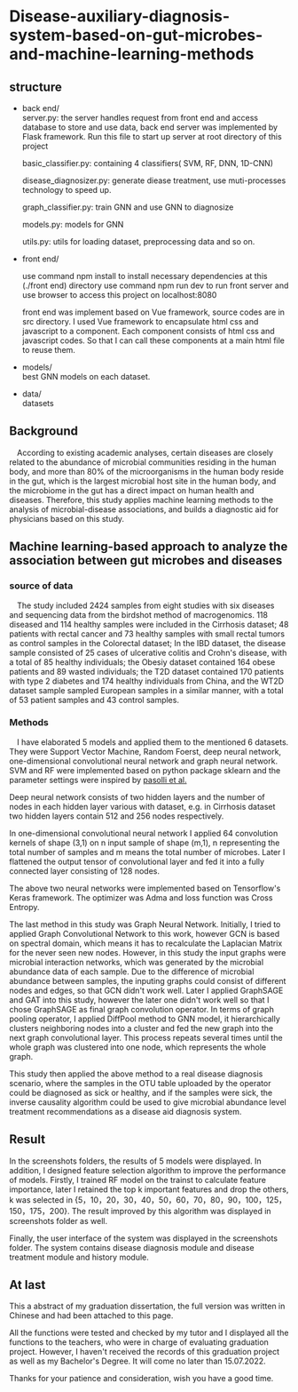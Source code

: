 # Disease-auxiliary-diagnosis-system-based-on-gut-microbes-and-machine-learning-methods
## structure
* back end/  
    server.py: the server handles request from front end and access database to store and use data, back end server was implemented by Flask framework. Run this file to start up server at root directory of this project

    basic_classifier.py: containing 4 classifiers( SVM, RF, DNN, 1D-CNN)  

    disease_diagnosizer.py: generate diease treatment, use muti-processes technology to speed up.  

    graph_classifier.py: train GNN and use GNN to diagnosize  

    models.py: models for GNN

    utils.py: utils for loading dataset, preprocessing data and so on. 
* front end/  

    use command npm install to install necessary dependencies at this (./front end) directory
    use command npm run dev to run front server and use browser to access this project on localhost:8080  

    front end was implement based on Vue framework, source codes are in src directory. I used Vue framework to encapsulate html css and javascript to a component. Each component consists of html css and javascript codes. So that I can call these components at a main html file to reuse them.
* models/   
    best GNN models on each dataset. 
* data/   
    datasets
## Background
&emsp;According to existing academic analyses, certain diseases are closely related to the abundance of microbial communities residing in the human body, and more than 80% of the microorganisms in the human body reside in the gut, which is the largest microbial host site in the human body, and the microbiome in the gut has a direct impact on human health and diseases.
Therefore, this study applies machine learning methods to the analysis of microbial-disease associations, and builds a diagnostic aid for physicians based on this study.
## Machine learning-based approach to analyze the association between gut microbes and diseases 
### source of data
&emsp;The study included 2424 samples from eight studies with six diseases and sequencing data from the birdshot method of macrogenomics. 118 diseased and 114 healthy samples were included in the Cirrhosis dataset; 48 patients with rectal cancer and 73 healthy samples with small rectal tumors as control samples in the Colorectal dataset; In the IBD dataset, the disease sample consisted of 25 cases of ulcerative colitis and Crohn's disease, with a total of 85 healthy individuals; the Obesiy dataset contained 164 obese patients and 89 wasted individuals; the T2D dataset contained 170 patients with type 2 diabetes and 174 healthy individuals from China, and the WT2D dataset sample sampled European samples in a similar manner, with a total of 53 patient samples and 43 control samples.
### Methods
&emsp;I have elaborated 5 models and applied them to the mentioned 6 datasets. They were Support Vector Machine, Random Foerst, deep neural network, one-dimensional convolutional neural network and graph neural network. SVM and RF were implemented based on python package sklearn and the parameter settings were inspired by <a href = "https://journals.plos.org/ploscompbiol/article?id=10.1371/journal.pcbi.1004977">pasolli et al.</a>   

Deep neural network consists of two hidden layers and the number of nodes in each hidden layer various with dataset, e.g. in Cirrhosis dataset two hidden layers contain 512 and 256 nodes respectively.   

In one-dimensional convolutional neural network I applied 64 convolution kernels of shape (3,1) on n input sample of shape (m,1), n representing the total number of samples and m means the total number of microbes. Later I flattened the output tensor of convolutional layer and fed it into a fully connected layer consisting of 128 nodes.  

The above two neural networks were implemented based on Tensorflow's Keras framework. The optimizer was Adma and loss function was Cross Entropy. 

The last method in this study was Graph Neural Network. Initially, I tried to applied Graph Convolutional Network to this work, however GCN is based on spectral domain, which means it has to recalculate the Laplacian Matrix for the never seen new nodes. However, in this study the input graphs were microbial interaction networks, which was generated by the microbial abundance data of each sample. Due to the difference of microbial abundance between samples, the inputing graphs could consist of different nodes and edges, so that GCN didn't work well. Later I applied GraphSAGE and GAT into this study, however the later one didn't work well so that I chose GraphSAGE as final graph convolution operator. In terms of graph pooling operator, I applied DiffPool method to GNN model, it hierarchically clusters neighboring nodes into a cluster and fed the new graph into the next graph convolutional layer. This process repeats several times until the whole graph was clustered into one node, which represents the whole graph.

This study then applied the above method to a real disease diagnosis scenario, where the samples in the OTU table uploaded by the operator could be diagnosed as sick or healthy, and if the samples were sick, the inverse causality algorithm could be used to give microbial abundance level treatment recommendations as a disease aid diagnosis system.
## Result
In the screenshots folders, the results of 5 models were displayed. In addition, I designed feature selection algorithm to improve the performance of models. Firstly, I trained RF model on the trainst to calculate feature importance, later I retained the top k important features and drop the others, k was selected in {5，10，20，30，40，50，60，70，80，90，100，125，150，175，200}. The result improved by this algorithm was displayed in screenshots folder as well. 

Finally, the user interface of the system was displayed in the screenshots folder. The system contains disease diagnosis module and disease treatment module and history module. 

## At last
This a abstract of my graduation dissertation, the full version was written in Chinese and had been attached to this page.

All the functions were tested and checked by my tutor and I displayed all the functions to the teachers, who were in charge of evaluating graduation project. However, I haven't received the records of this graduation project as well as my Bachelor's Degree. It will come no later than 15.07.2022.

Thanks for your patience and consideration, wish you have a good time.
